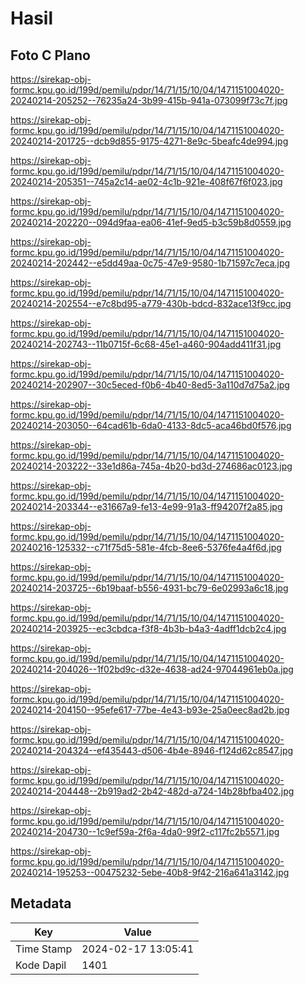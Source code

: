 # Hasil

## Foto C Plano

https://sirekap-obj-formc.kpu.go.id/199d/pemilu/pdpr/14/71/15/10/04/1471151004020-20240214-205252--76235a24-3b99-415b-941a-073099f73c7f.jpg

https://sirekap-obj-formc.kpu.go.id/199d/pemilu/pdpr/14/71/15/10/04/1471151004020-20240214-201725--dcb9d855-9175-4271-8e9c-5beafc4de994.jpg

https://sirekap-obj-formc.kpu.go.id/199d/pemilu/pdpr/14/71/15/10/04/1471151004020-20240214-205351--745a2c14-ae02-4c1b-921e-408f67f6f023.jpg

https://sirekap-obj-formc.kpu.go.id/199d/pemilu/pdpr/14/71/15/10/04/1471151004020-20240214-202220--094d9faa-ea06-41ef-9ed5-b3c59b8d0559.jpg

https://sirekap-obj-formc.kpu.go.id/199d/pemilu/pdpr/14/71/15/10/04/1471151004020-20240214-202442--e5dd49aa-0c75-47e9-9580-1b71597c7eca.jpg

https://sirekap-obj-formc.kpu.go.id/199d/pemilu/pdpr/14/71/15/10/04/1471151004020-20240214-202554--e7c8bd95-a779-430b-bdcd-832ace13f9cc.jpg

https://sirekap-obj-formc.kpu.go.id/199d/pemilu/pdpr/14/71/15/10/04/1471151004020-20240214-202743--11b0715f-6c68-45e1-a460-904add411f31.jpg

https://sirekap-obj-formc.kpu.go.id/199d/pemilu/pdpr/14/71/15/10/04/1471151004020-20240214-202907--30c5eced-f0b6-4b40-8ed5-3a110d7d75a2.jpg

https://sirekap-obj-formc.kpu.go.id/199d/pemilu/pdpr/14/71/15/10/04/1471151004020-20240214-203050--64cad61b-6da0-4133-8dc5-aca46bd0f576.jpg

https://sirekap-obj-formc.kpu.go.id/199d/pemilu/pdpr/14/71/15/10/04/1471151004020-20240214-203222--33e1d86a-745a-4b20-bd3d-274686ac0123.jpg

https://sirekap-obj-formc.kpu.go.id/199d/pemilu/pdpr/14/71/15/10/04/1471151004020-20240214-203344--e31667a9-fe13-4e99-91a3-ff94207f2a85.jpg

https://sirekap-obj-formc.kpu.go.id/199d/pemilu/pdpr/14/71/15/10/04/1471151004020-20240216-125332--c71f75d5-581e-4fcb-8ee6-5376fe4a4f6d.jpg

https://sirekap-obj-formc.kpu.go.id/199d/pemilu/pdpr/14/71/15/10/04/1471151004020-20240214-203725--6b19baaf-b556-4931-bc79-6e02993a6c18.jpg

https://sirekap-obj-formc.kpu.go.id/199d/pemilu/pdpr/14/71/15/10/04/1471151004020-20240214-203925--ec3cbdca-f3f8-4b3b-b4a3-4adff1dcb2c4.jpg

https://sirekap-obj-formc.kpu.go.id/199d/pemilu/pdpr/14/71/15/10/04/1471151004020-20240214-204026--1f02bd9c-d32e-4638-ad24-97044961eb0a.jpg

https://sirekap-obj-formc.kpu.go.id/199d/pemilu/pdpr/14/71/15/10/04/1471151004020-20240214-204150--95efe617-77be-4e43-b93e-25a0eec8ad2b.jpg

https://sirekap-obj-formc.kpu.go.id/199d/pemilu/pdpr/14/71/15/10/04/1471151004020-20240214-204324--ef435443-d506-4b4e-8946-f124d62c8547.jpg

https://sirekap-obj-formc.kpu.go.id/199d/pemilu/pdpr/14/71/15/10/04/1471151004020-20240214-204448--2b919ad2-2b42-482d-a724-14b28bfba402.jpg

https://sirekap-obj-formc.kpu.go.id/199d/pemilu/pdpr/14/71/15/10/04/1471151004020-20240214-204730--1c9ef59a-2f6a-4da0-99f2-c117fc2b5571.jpg

https://sirekap-obj-formc.kpu.go.id/199d/pemilu/pdpr/14/71/15/10/04/1471151004020-20240214-195253--00475232-5ebe-40b8-9f42-216a641a3142.jpg


## Metadata

| Key        | Value               |
| ---------- | ------------------- |
| Time Stamp | 2024-02-17 13:05:41 |
| Kode Dapil | 1401                |



